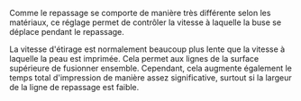 Comme le repassage se comporte de manière très différente selon les matériaux, ce réglage permet de contrôler la vitesse à laquelle la buse se déplace pendant le repassage.

La vitesse d'étirage est normalement beaucoup plus lente que la vitesse à laquelle la peau est imprimée. Cela permet aux lignes de la surface supérieure de fusionner ensemble. Cependant, cela augmente également le temps total d'impression de manière assez significative, surtout si la largeur de la ligne de repassage est faible.
